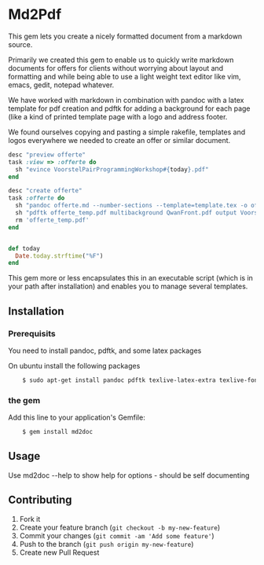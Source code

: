 # Md2Pdf

This gem lets you create a nicely formatted document from a markdown
source.

Primarily we created this gem to enable us to quickly write markdown
documents for offers for clients without worrying about layout and
formatting and while being able to use a light weight text editor like
vim, emacs, gedit, notepad whatever.

We have worked with markdown in combination with pandoc with a latex
template for pdf creation and pdftk for adding a background for each
page (like a kind of printed template page with a logo and address
footer.

We found ourselves copying and pasting a simple rakefile, templates and logos
everywhere we needed to create an offer or similar document.

```ruby
desc "preview offerte"
task :view => :offerte do
  sh "evince VoorstelPairProgrammingWorkshop#{today}.pdf"
end

desc "create offerte"
task :offerte do
  sh "pandoc offerte.md --number-sections --template=template.tex -o offerte_temp.pdf"
  sh "pdftk offerte_temp.pdf multibackground QwanFront.pdf output VoorstelPairProgrammingWorkshop#{today}.pdf"
  rm 'offerte_temp.pdf'
end


def today
  Date.today.strftime("%F")
end
```

This gem more or less encapsulates this in an executable script (which
is in your path after installation) and enables you to manage several
templates.

## Installation

### Prerequisits
You need to install pandoc, pdftk, and some latex packages

On ubuntu install the following packages

```bash
    $ sudo apt-get install pandoc pdftk texlive-latex-extra texlive-fonts-recommended
```

### the gem
Add this line to your application's Gemfile:

```bash
    $ gem install md2doc
```

## Usage

Use md2doc --help to show help for options - should be self documenting

## Contributing

1. Fork it
2. Create your feature branch (`git checkout -b my-new-feature`)
3. Commit your changes (`git commit -am 'Add some feature'`)
4. Push to the branch (`git push origin my-new-feature`)
5. Create new Pull Request
